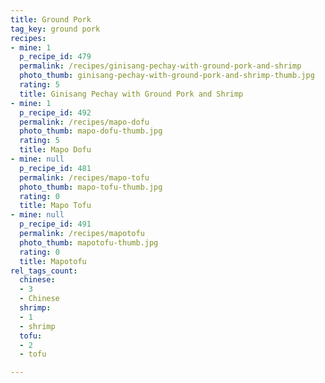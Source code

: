 ```yaml
---
title: Ground Pork
tag_key: ground pork
recipes:
- mine: 1
  p_recipe_id: 479
  permalink: /recipes/ginisang-pechay-with-ground-pork-and-shrimp
  photo_thumb: ginisang-pechay-with-ground-pork-and-shrimp-thumb.jpg
  rating: 5
  title: Ginisang Pechay with Ground Pork and Shrimp
- mine: 1
  p_recipe_id: 492
  permalink: /recipes/mapo-dofu
  photo_thumb: mapo-dofu-thumb.jpg
  rating: 5
  title: Mapo Dofu
- mine: null
  p_recipe_id: 481
  permalink: /recipes/mapo-tofu
  photo_thumb: mapo-tofu-thumb.jpg
  rating: 0
  title: Mapo Tofu
- mine: null
  p_recipe_id: 491
  permalink: /recipes/mapotofu
  photo_thumb: mapotofu-thumb.jpg
  rating: 0
  title: Mapotofu
rel_tags_count:
  chinese:
  - 3
  - Chinese
  shrimp:
  - 1
  - shrimp
  tofu:
  - 2
  - tofu

---
```

